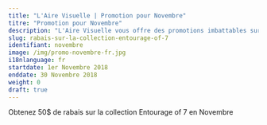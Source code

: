 ```yaml
---
title: "L'Aire Visuelle | Promotion pour Novembre"
titre: "Promotion pour Novembre"
description: "L'Aire Visuelle vous offre des promotions imbattables sur tous produits de la vue."
slug: rabais-sur-la-collection-entourage-of-7
identifiant: novembre
image: /img/promo-novembre-fr.jpg
i18nlanguage: fr
startdate: 1er Novembre 2018
enddate: 30 Novembre 2018
weight: 0
draft: true
---
```


Obtenez 50$ de rabais sur la collection Entourage of 7 en Novembre
